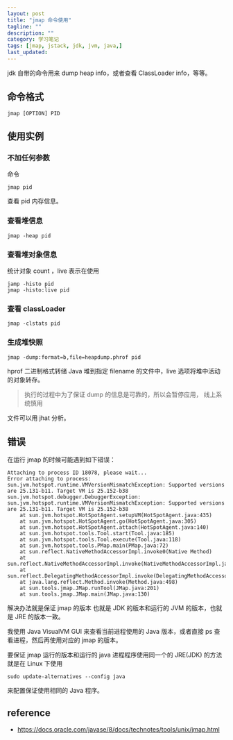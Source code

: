 ```yaml
---
layout: post
title: "jmap 命令使用"
tagline: ""
description: ""
category: 学习笔记
tags: [jmap, jstack, jdk, jvm, java,]
last_updated:
---
```


jdk 自带的命令用来 dump heap info，或者查看 ClassLoader info，等等。

## 命令格式

    jmap [OPTION] PID

## 使用实例

### 不加任何参数

命令

    jmap pid

查看 pid 内存信息。

### 查看堆信息

    jmap -heap pid

### 查看堆对象信息
统计对象 count ，live 表示在使用

    jamp -histo pid
    jmap -histo:live pid

### 查看 classLoader

    jmap -clstats pid

### 生成堆快照

    jmap -dump:format=b,file=heapdump.phrof pid

hprof 二进制格式转储 Java 堆到指定 filename 的文件中，live 选项将堆中活动的对象转存。

> 执行的过程中为了保证 dump 的信息是可靠的，所以会暂停应用， 线上系统慎用

文件可以用 jhat 分析。

## 错误

在运行 jmap 的时候可能遇到如下错误：

    Attaching to process ID 18078, please wait...
    Error attaching to process: sun.jvm.hotspot.runtime.VMVersionMismatchException: Supported versions are 25.131-b11. Target VM is 25.152-b38
    sun.jvm.hotspot.debugger.DebuggerException: sun.jvm.hotspot.runtime.VMVersionMismatchException: Supported versions are 25.131-b11. Target VM is 25.152-b38
        at sun.jvm.hotspot.HotSpotAgent.setupVM(HotSpotAgent.java:435)
        at sun.jvm.hotspot.HotSpotAgent.go(HotSpotAgent.java:305)
        at sun.jvm.hotspot.HotSpotAgent.attach(HotSpotAgent.java:140)
        at sun.jvm.hotspot.tools.Tool.start(Tool.java:185)
        at sun.jvm.hotspot.tools.Tool.execute(Tool.java:118)
        at sun.jvm.hotspot.tools.PMap.main(PMap.java:72)
        at sun.reflect.NativeMethodAccessorImpl.invoke0(Native Method)
        at sun.reflect.NativeMethodAccessorImpl.invoke(NativeMethodAccessorImpl.java:62)
        at sun.reflect.DelegatingMethodAccessorImpl.invoke(DelegatingMethodAccessorImpl.java:43)
        at java.lang.reflect.Method.invoke(Method.java:498)
        at sun.tools.jmap.JMap.runTool(JMap.java:201)
        at sun.tools.jmap.JMap.main(JMap.java:130)

解决办法就是保证 jmap 的版本 也就是 JDK 的版本和运行的 JVM 的版本，也就是 JRE 的版本一致。

我使用 Java VisualVM GUI 来查看当前进程使用的 Java 版本，或者直接 ps 查看进程，然后再使用对应的 jmap 的版本。

要保证 jmap 运行的版本和运行的 java 进程程序使用同一个的 JRE(JDK) 的方法就是在 Linux 下使用

    sudo update-alternatives --config java

来配置保证使用相同的 Java 程序。

## reference

- <https://docs.oracle.com/javase/8/docs/technotes/tools/unix/jmap.html>

